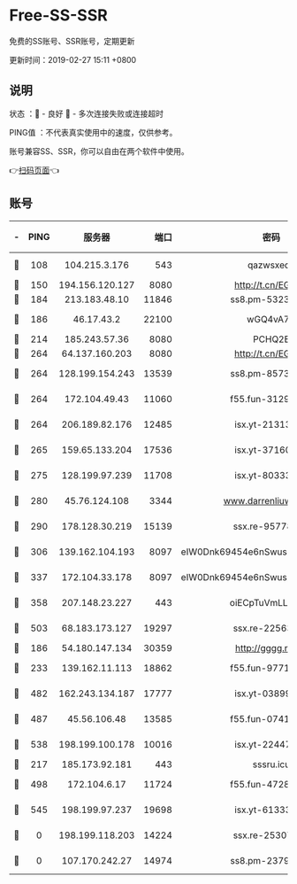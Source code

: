 # Free-SS-SSR

免费的SS账号、SSR账号，定期更新

更新时间：2019-02-27 15:11 +0800

## 说明

状态     ：🙂 - 良好 🙁 - 多次连接失败或连接超时

PING值   ：不代表真实使用中的速度，仅供参考。

账号兼容SS、SSR，你可以自由在两个软件中使用。

👉[扫码页面](https://liesauer.github.io/free-ss-ssr.github.io/)👈

## 账号

|-|PING|服务器|端口|密码|加密方式|区域|
|:----:|:----:|:-----:|-----:|:----:|:----:|:----:|
|🙂|108|104.215.3.176|543|qazwsxedc|aes-256-gcm|JP|
|🙂|150|194.156.120.127|8080|http://t.cn/EGJIyrl|rc4-md5|RU|
|🙂|184|213.183.48.10|11846|ss8.pm-53239933|rc4-md5|RU|
|🙂|186|46.17.43.2|22100|wGQ4vA7D|aes-256-gcm|RU|
|🙂|214|185.243.57.36|8080|PCHQ2E|rc4-md5|US|
|🙂|264|64.137.160.203|8080|http://t.cn/EGJIyrl|rc4-md5|CA|
|🙂|264|128.199.154.243|13539|ss8.pm-85739206|aes-256-cfb|SG|
|🙂|264|172.104.49.43|11060|f55.fun-31295272|aes-256-cfb|SG|
|🙂|264|206.189.82.176|12485|isx.yt-21313452|aes-256-cfb|SG|
|🙂|265|159.65.133.204|17536|isx.yt-37160115|aes-256-cfb|SG|
|🙂|275|128.199.97.239|11708|isx.yt-80333804|aes-256-cfb|SG|
|🙂|280|45.76.124.108|3344|www.darrenliuwei.com|aes-256-cfb|AU|
|🙂|290|178.128.30.219|15139|ssx.re-95778492|aes-256-cfb|SG|
|🙂|306|139.162.104.193|8097|eIW0Dnk69454e6nSwuspv9DmS201tQ0D|aes-256-cfb|JP|
|🙂|337|172.104.33.178|8097|eIW0Dnk69454e6nSwuspv9DmS201tQ0D|aes-256-cfb|SG|
|🙂|358|207.148.23.227|443|oiECpTuVmLLxk4Ts|aes-256-cfb|US|
|🙂|503|68.183.173.127|19297|ssx.re-22563235|aes-256-cfb|US|
|🙂|186|54.180.147.134|30359|http://gggg.rocks|chacha20|KR|
|🙂|233|139.162.11.113|18862|f55.fun-97715829|aes-256-cfb|SG|
|🙂|482|162.243.134.187|17777|isx.yt-03899620|aes-256-cfb|US|
|🙂|487|45.56.106.48|13585|f55.fun-07412512|aes-256-cfb|US|
|🙂|538|198.199.100.178|10016|isx.yt-22447811|aes-256-cfb|US|
|🙁|217|185.173.92.181|443|sssru.icu|rc4-md5|RU|
|🙁|498|172.104.6.17|11724|f55.fun-47281040|aes-256-cfb|US|
|🙁|545|198.199.97.237|19698|isx.yt-61333820|aes-256-cfb|US|
|🙁|0|198.199.118.203|14224|ssx.re-25307472|aes-256-cfb|US|
|🙁|0|107.170.242.27|14974|ss8.pm-23796497|aes-256-cfb|US|
